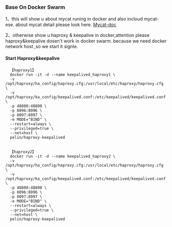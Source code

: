 ### Base On Docker Swarm
1、this will show u about mycat runing in docker and also incloud mycat-ese.
   about mycat detail please look here. [Mycat-doc](https://github.com/MyCATApache/Mycat-doc)
   
2、otherwise show u haproxy & keepalive in docker,attention please haproxy&keepalive dosen't work in docker swarm.
   because we need docker network host ,so we start it signle.
   
   #### Start Haproxy&keepalive
      【haproxy1】
      docker run -it -d --name keepalived_haproxy1 \
      -v /opt/haproxy/ha_config/haproxy.cfg:/usr/local/etc/haproxy/haproxy.cfg \
      -v /opt/haproxy/ka_config/keepalived.conf:/etc/keepalived/keepalived.conf \
      -p 48800:48800 \
      -p 8096:8096 \
      -p 8097:8097 \
      -e MODE="BIND" \
      --restart=always \
      --privileged=true \
      --net=host \
      pelin/haproxy-keepalived


      【haproxy2】
      docker run -it -d --name keepalived_haproxy2 \
      -v /opt/haproxy/ha_config/haproxy.cfg:/usr/local/etc/haproxy/haproxy.cfg \
      -v /opt/haproxy/ka_config/keepalived.conf:/etc/keepalived/keepalived.conf \
      -p 48800:48800 \
      -p 8096:8096 \
      -p 8097:8097 \
      -e MODE="BIND" \
      --restart=always \
      --privileged=true \
      --net=host \
      pelin/haproxy-keepalived
